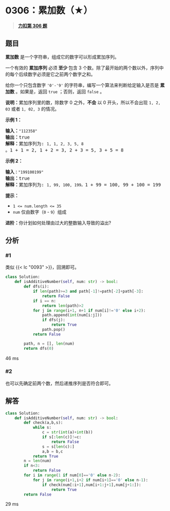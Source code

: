 # 0306：累加数（★）


> <u>**[力扣第 306 题](https://leetcode.cn/problems/additive-number/)**</u>

## 题目

<p><strong>累加数</strong> 是一个字符串，组成它的数字可以形成累加序列。</p>

<p>一个有效的 <strong>累加序列</strong> 必须<strong> 至少 </strong>包含 3 个数。除了最开始的两个数以外，序列中的每个后续数字必须是它之前两个数字之和。</p>

<p>给你一个只包含数字 <code>'0'-'9'</code> 的字符串，编写一个算法来判断给定输入是否是 <strong>累加数</strong> 。如果是，返回 <code>true</code> ；否则，返回 <code>false</code> 。</p>

<p><strong>说明：</strong>累加序列里的数，除数字 0 之外，<strong>不会</strong> 以 0 开头，所以不会出现 <code>1, 2, 03</code> 或者 <code>1, 02, 3</code> 的情况。</p>



<p><strong>示例 1：</strong></p>

<pre>
<strong>输入：</strong><code>"112358"</code>
<strong>输出：</strong>true
<strong>解释：</strong>累加序列为: <code>1, 1, 2, 3, 5, 8 </code>。1 + 1 = 2, 1 + 2 = 3, 2 + 3 = 5, 3 + 5 = 8
</pre>

<p><strong>示例 2：</strong></p>

<pre>
<strong>输入<code>：</code></strong><code>"199100199"</code>
<strong>输出：</strong>true
<strong>解释：</strong>累加序列为: <code>1, 99, 100, 199。</code>1 + 99 = 100, 99 + 100 = 199</pre>



<p><strong>提示：</strong></p>

<ul>
<li><code>1 &lt;= num.length &lt;= 35</code></li>
<li><code>num</code> 仅由数字（<code>0</code> - <code>9</code>）组成</li>
</ul>



<p><strong>进阶：</strong>你计划如何处理由过大的整数输入导致的溢出?</p>


## 分析


### #1

类似 {{< lc "0093" >}}，回溯即可。

```python
class Solution:
    def isAdditiveNumber(self, num: str) -> bool:
        def dfs(i):
            if len(path)>=3 and path[-1]!=path[-2]+path[-3]:
                return False
            if i == n:
                return len(path)>2
            for j in range(i+1, n+1 if num[i]!='0' else i+2):
                path.append(int(num[i:j]))
                if dfs(j):
                    return True
                path.pop()
            return False

        path, n = [], len(num)
        return dfs(0)
```
46 ms
### #2

也可以先确定前两个数，然后递推序列是否符合即可。
## 解答


```python
class Solution:
    def isAdditiveNumber(self, num: str) -> bool:
        def check(a,b,s):
            while s:
                c = str(int(a)+int(b))
                if s[:len(c)]!=c:
                    return False
                s = s[len(c):]
                a,b = b,c
            return True
        n = len(num)
        if n<3:
            return False
        for i in range(1 if num[0]=='0' else n-2):
            for j in range(i+1,i+2 if num[i+1]=='0' else n-1):
                if check(num[:i+1],num[i+1:j+1],num[j+1:]):
                    return True
        return False
```
29 ms
